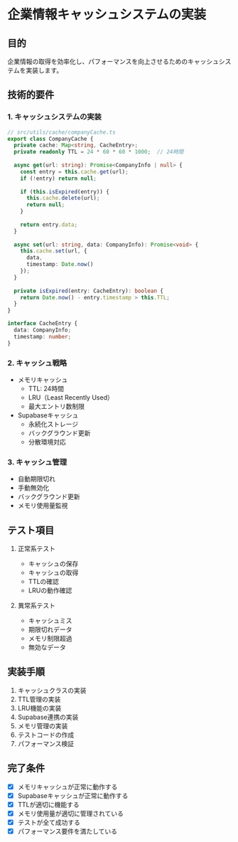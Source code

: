 # 企業情報キャッシュシステムの実装

## 目的
企業情報の取得を効率化し、パフォーマンスを向上させるためのキャッシュシステムを実装します。

## 技術的要件

### 1. キャッシュシステムの実装
```typescript
// src/utils/cache/companyCache.ts
export class CompanyCache {
  private cache: Map<string, CacheEntry>;
  private readonly TTL = 24 * 60 * 60 * 1000;  // 24時間
  
  async get(url: string): Promise<CompanyInfo | null> {
    const entry = this.cache.get(url);
    if (!entry) return null;
    
    if (this.isExpired(entry)) {
      this.cache.delete(url);
      return null;
    }
    
    return entry.data;
  }
  
  async set(url: string, data: CompanyInfo): Promise<void> {
    this.cache.set(url, {
      data,
      timestamp: Date.now()
    });
  }
  
  private isExpired(entry: CacheEntry): boolean {
    return Date.now() - entry.timestamp > this.TTL;
  }
}

interface CacheEntry {
  data: CompanyInfo;
  timestamp: number;
}
```

### 2. キャッシュ戦略
- メモリキャッシュ
  - TTL: 24時間
  - LRU（Least Recently Used）
  - 最大エントリ数制限
- Supabaseキャッシュ
  - 永続化ストレージ
  - バックグラウンド更新
  - 分散環境対応

### 3. キャッシュ管理
- 自動期限切れ
- 手動無効化
- バックグラウンド更新
- メモリ使用量監視

## テスト項目
1. 正常系テスト
   - キャッシュの保存
   - キャッシュの取得
   - TTLの確認
   - LRUの動作確認

2. 異常系テスト
   - キャッシュミス
   - 期限切れデータ
   - メモリ制限超過
   - 無効なデータ

## 実装手順
1. キャッシュクラスの実装
2. TTL管理の実装
3. LRU機能の実装
4. Supabase連携の実装
5. メモリ管理の実装
6. テストコードの作成
7. パフォーマンス検証

## 完了条件
- [x] メモリキャッシュが正常に動作する
- [x] Supabaseキャッシュが正常に動作する
- [x] TTLが適切に機能する
- [x] メモリ使用量が適切に管理されている
- [x] テストが全て成功する
- [x] パフォーマンス要件を満たしている 